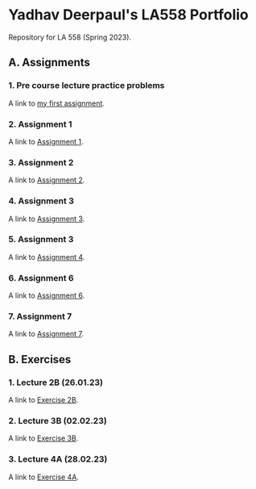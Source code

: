# Yadhav Deerpaul's LA558 Portfolio

Repository for LA 558 (Spring 2023).

## A. Assignments

### 1. Pre course lecture practice problems

A link to [my first assignment](Exercises/2_candyObservation1.jpg).

### 2. Assignment 1

A link to [Assignment 1](Assignments/2.%20Assignment%201/description.html).

### 3. Assignment 2

A link to [Assignment 2](Assignments/3_Assignment_2/index.md).

### 4. Assignment 3

A link to [Assignment 3](Assignments/4_Assignment_3/description.md).

### 5. Assignment 3

A link to [Assignment 4](Assignments/5_Assignment_4/description.html).

### 6. Assignment 6

A link to [Assignment 6](Assignments/6_Assignment_6/tableau.html).

### 7. Assignment 7

A link to [Assignment 7](Assignments/7_Assignment_7/tableau.html).

## B. Exercises

### 1. Lecture 2B (26.01.23)

A link to [Exercise 2B](Exercises/1_Exercise2B.md).

### 2. Lecture 3B (02.02.23)

A link to [Exercise 3B](Exercises/3_Exercise3B.html).

### 3. Lecture 4A (28.02.23)

A link to [Exercise 4A](Lectures/2_Lecture4A/ex4a.md).
